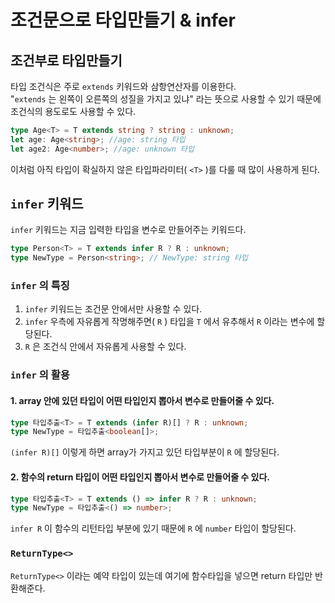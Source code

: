 # 조건문으로 타입만들기 & infer

## 조건부로 타입만들기

타입 조건식은 주로 `extends` 키워드와 삼항연산자를 이용한다.  
"`extends` 는 왼쪽이 오른쪽의 성질을 가지고 있냐" 라는 뜻으로 사용할 수 있기 때문에 조건식의 용도로도 사용할 수 있다.

```ts
type Age<T> = T extends string ? string : unknown;
let age: Age<string>; //age: string 타입
let age2: Age<number>; //age: unknown 타입
```

이처럼 아직 타입이 확실하지 않은 타입파라미터( `<T>` )를 다룰 때 많이 사용하게 된다.

## `infer` 키워드

`infer` 키워드는 지금 입력한 타입을 변수로 만들어주는 키워드다.

```ts
type Person<T> = T extends infer R ? R : unknown;
type NewType = Person<string>; // NewType: string 타입
```

### `infer` 의 특징

1. `infer` 키워드는 조건문 안에서만 사용할 수 있다.
2. `infer` 우측에 자유롭게 작명해주면( `R` ) 타입을 `T` 에서 유추해서 `R` 이라는 변수에 할당된다.
3. `R` 은 조건식 안에서 자유롭게 사용할 수 있다.

### `infer` 의 활용

#### 1. array 안에 있던 타입이 어떤 타입인지 뽑아서 변수로 만들어줄 수 있다.

```ts
type 타입추출<T> = T extends (infer R)[] ? R : unknown;
type NewType = 타입추출<boolean[]>;
```

`(infer R)[]` 이렇게 하면 array가 가지고 있던 타입부분이 `R` 에 할당된다.

#### 2. 함수의 return 타입이 어떤 타입인지 뽑아서 변수로 만들어줄 수 있다.

```ts
type 타입추출<T> = T extends () => infer R ? R : unknown;
type NewType = 타입추출<() => number>;
```

`infer R` 이 함수의 리턴타입 부분에 있기 때문에 `R` 에 `number` 타입이 할당된다.

### `ReturnType<>`

`ReturnType<>` 이라는 예약 타입이 있는데 여기에 함수타입을 넣으면 return 타입만 반환해준다.
